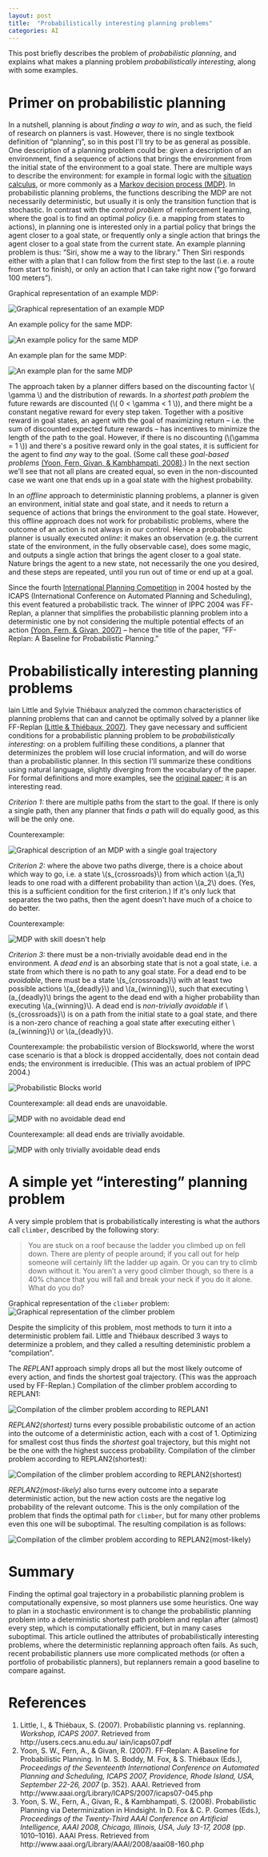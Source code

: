```yaml
---
layout: post
title:  "Probabilistically interesting planning problems"
categories: AI
---
```


This post briefly describes the problem of _probabilistic planning_, and explains what makes a planning problem _probabilistically interesting_, along with some examples.

# Primer on probabilistic planning

In a nutshell, planning is about _finding a way to win_, and as such, the field of research on planners is vast. However, there is no single textbook definition of “planning”, so in this post I'll try to be as general as possible. One description of a planning problem could be: given a description of an environment, find a sequence of actions that brings the environment from the initial state of the environment to a goal state. There are multiple ways to describe the environment: for example in formal logic with the [situation calculus](https://en.wikipedia.org/wiki/Situation_calculus), or more commonly as a [Markov decision process (MDP)](https://en.wikipedia.org/wiki/Markov_decision_process). In probabilistic planning problems, the functions describing the MDP are not necessarily deterministic, but usually it is only the transition function that is stochastic. In contrast with the _control problem_ of reinforcement learning, where the goal is to find an optimal _policy_ (i.e. a mapping from states to actions), in planning one is interested only in a partial policy that brings the agent closer to a goal state, or frequently only a single action that brings the agent closer to a goal state from the current state. An example planning problem is thus: “Siri, show me a way to the library.” Then Siri responds either with a plan that I can follow from the first step to the last (i.e. a route from start to finish), or only an action that I can take right now (“go forward 100 meters”).

Graphical representation of an example MDP:

![Graphical representation of an example MDP](/files/evnkGXGH/MDP-env.jpg)

An example policy for the same MDP:

![An example policy for the same MDP](/files/evnkGXGH/MDP-policy.jpg)

An example plan for the same MDP:

![An example plan for the same MDP](/files/evnkGXGH/MDP-plan.jpg)

The approach taken by a planner differs based on the discounting factor \\( \gamma \\) and the distribution of rewards. In a _shortest path problem_ the future rewards are discounted (\\( 0 < \gamma < 1 \\)), and there might be a constant negative reward for every step taken. Together with a positive reward in goal states, an agent with the goal of maximizing return – i.e. the sum of discounted expected future rewards – has incentives to minimize the length of the path to the goal. However, if there is no discounting (\\(\gamma = 1 \\)) and there's a positive reward only in the goal states, it is sufficient for the agent to find _any_ way to the goal. (Some call these _goal-based problems_ <a href="#Yoon2008-probabilistic-planning">(Yoon, Fern, Givan, &amp; Kambhampati, 2008)</a>.) In the next section we'll see that not all plans are created equal, so even in the non-discounted case we want one that ends up in a goal state with the highest probability.

In an _offline_ approach to deterministic planning problems, a planner is given an environment, initial state and goal state, and it needs to return a sequence of actions that brings the environment to the goal state. However, this offline approach does not work for probabilistic problems, where the outcome of an action is not always in our control. Hence a probabilistic planner is usually executed _online_: it makes an observation (e.g. the current state of the environment, in the fully observable case), does some magic, and outputs a single action that brings the agent closer to a goal state. Nature brings the agent to a new state, not necessarily the one you desired, and these steps are repeated, until you run out of time or end up at a goal.

Since the fourth [International Planning Competition](http://icaps-conference.org/index.php/Main/Competitions) in 2004 hosted by the ICAPS (International Conference on Automated Planning and Scheduling), this event featured a probabilistic track. The winner of IPPC 2004 was FF-Replan, a planner that simplifies the probabilistic planning problem into a deterministic one by not considering the multiple potential effects of an action <a href="#Yoon2007-FF-replan">(Yoon, Fern, &amp; Givan, 2007)</a> – hence the title of the paper, “FF-Replan: A Baseline for Probabilistic Planning.”

# Probabilistically interesting planning problems

Iain Little and Sylvie Thiébaux analyzed the common characteristics of planning problems that can and cannot be optimally solved by a planner like FF-Replan <a href="#Little2007-probabilistic-planning">(Little &amp; Thiébaux, 2007)</a>. They gave necessary and sufficient conditions for a probabilistic planning problem to be _probabilistically interesting_: on a problem fulfilling these conditions, a planner that determinizes the problem will lose crucial information, and will do worse than a probabilistic planner. In this section I'll summarize these conditions using natural language, slightly diverging from the vocabulary of the paper. For formal definitions and more examples, see the [original paper](http://users.cecs.anu.edu.au/~iain/icaps07.pdf); it is an interesting read.

_Criterion 1:_ there are multiple paths from the start to the goal. If there is only a single path, then any planner that finds _a_ path will do equally good, as this will be the only one.

Counterexample:

![Graphical description of an MDP with a single goal trajectory](/files/evnkGXGH/counter-1.png)

_Criterion 2:_ where the above two paths diverge, there is a choice about which way to go, i.e. a state \\(s_{crossroads}\\) from which action \\(a_1\\) leads to one road with a different probability than action \\(a_2\\) does. (Yes, this is a sufficient condition for the first criterion.) If it's only luck that separates the two paths, then the agent doesn't have much of a choice to do better.

Counterexample:

![MDP with skill doesn't help](/files/evnkGXGH/counter-2.png)

_Criterion 3:_ there must be a non-trivially avoidable dead end in the environment. A _dead end_ is an absorbing state that is not a goal state, i.e. a state from which there is no path to any goal state. For a dead end to be _avoidable_, there must be a state \\(s_{crossroads}\\) with at least two possible actions \\(a_{deadly}\\) and \\(a_{winning}\\), such that executing \\(a_{deadly}\\) brings the agent to the dead end with a higher probability than executing \\(a_{winning}\\). A dead end is _non-trivially avoidable_ if \\(s_{crossroads}\\) is on a path from the initial state to a goal state, and there is a non-zero chance of reaching a goal state after executing either \\(a_{winning}\\) or \\(a_{deadly}\\).

Counterexample: the probabilistic version of Blocksworld, where the worst case scenario is that a block is dropped accidentally, does not contain dead ends; the environment is irreducible. (This was an actual problem of IPPC 2004.)

![Probabilistic Blocks world](/files/evnkGXGH/blocksworld.png)

Counterexample: all dead ends are unavoidable.

![MDP with no avoidable dead end](/files/evnkGXGH/counter-3b.png)

Counterexample: all dead ends are trivially avoidable.

![MDP with only trivially avoidable dead ends](/files/evnkGXGH/counter-3c.png)


# A simple yet “interesting” planning problem

A very simple problem that is probabilistically interesting is what the authors call `climber`, described by the following story:

> You are stuck on a roof because the ladder you climbed up on fell down. There are plenty of people around; if you call out for help someone will certainly lift the ladder up again. Or you can try to climb down without it. You aren’t a very good climber though, so there is a 40% chance that you will fall and break your neck if you do it alone. What do you do?

Graphical representation of the `climber` problem:
![Graphical representation of the climber problem](/files/evnkGXGH/climber-orig.jpg)

Despite the simplicity of this problem, most methods to turn it into a deterministic problem fail. Little and Thiébaux described 3 ways to determinize a problem, and they called a resulting deteministic problem a “compilation”.

The _REPLAN1_ approach simply drops all but the most likely outcome of every action, and finds the shortest goal trajectory. (This was the approach used by FF-Replan.) Compilation of the climber problem according to REPLAN1:

![Compilation of the climber problem according to REPLAN1](/files/evnkGXGH/climber-det1.jpg)

_REPLAN2(shortest)_ turns every possible probabilistic outcome of an action into the outcome of a deterministic action, each with a cost of 1. Optimizing for smallest cost thus finds the _shortest_ goal trajectory, but this might not be the one with the highest success probability. Compilation of the climber problem according to REPLAN2(shortest):

![Compilation of the climber problem according to REPLAN2(shortest)](/files/evnkGXGH/climber-det2.jpg)

_REPLAN2(most-likely)_ also turns every outcome into a separate deterministic action, but the new action costs are the negative log probability of the relevant outcome. This is the only compilation of the problem that finds the optimal path for `climber`, but for many other problems even this one will be suboptimal. The resulting compilation is as follows:

![Compilation of the climber problem according to REPLAN2(most-likely)](/files/evnkGXGH/climber-det3.jpg)

# Summary

Finding the optimal goal trajectory in a probabilistic planning problem is computationally expensive, so most planners use some heuristics. One way to plan in a stochastic environment is to change the probabilistic planning problem into a deterministic shortest path problem and replan after (almost) every step, which is computationally efficient, but in many cases suboptimal. This article outlined the attributes of probabilistically interesting problems, where the deterministic replanning approach often fails. As such, recent probabilistic planners use more complicated methods (or often a portfolio of probabilistic planners), but replanners remain a good baseline to compare against.

# References


<ol class="bibliography"><li><span id="Little2007-probabilistic-planning">Little, I., &amp; Thiébaux, S. (2007). Probabilistic planning vs. replanning. <i>Workshop, ICAPS 2007</i>. Retrieved from http://users.cecs.anu.edu.au/ iain/icaps07.pdf</span></li>
<li><span id="Yoon2007-FF-replan">Yoon, S. W., Fern, A., &amp; Givan, R. (2007). FF-Replan: A Baseline for Probabilistic Planning. In M. S. Boddy, M. Fox, &amp; S. Thiébaux (Eds.), <i>Proceedings of the Seventeenth International Conference on Automated
               Planning and Scheduling, ICAPS 2007, Providence, Rhode Island, USA,
               September 22-26, 2007</i> (p. 352). AAAI. Retrieved from http://www.aaai.org/Library/ICAPS/2007/icaps07-045.php</span></li>
<li><span id="Yoon2008-probabilistic-planning">Yoon, S. W., Fern, A., Givan, R., &amp; Kambhampati, S. (2008). Probabilistic Planning via Determinization in Hindsight. In D. Fox &amp; C. P. Gomes (Eds.), <i>Proceedings of the Twenty-Third AAAI Conference on Artificial Intelligence,
               AAAI 2008, Chicago, Illinois, USA, July 13-17, 2008</i> (pp. 1010–1016). AAAI Press. Retrieved from http://www.aaai.org/Library/AAAI/2008/aaai08-160.php</span></li></ol>

